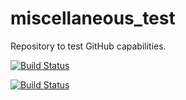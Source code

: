# miscellaneous_test
Repository to test GitHub capabilities.

[![Build Status](https://travis-ci.org/AlbertoMartinCajal/miscellaneous_test.svg?branch=master)](https://travis-ci.org/AlbertoMartinCajal/miscellaneous_test)

[![Build Status](https://semaphoreci.com/api/v1/albertomartincajal/miscellaneous_test/branches/master/badge.svg)](https://semaphoreci.com/albertomartincajal/miscellaneous_test)
